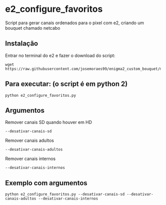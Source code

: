 # e2_configure_favoritos

Script para gerar canais ordenados para o pixel com e2, criando um bouquet chamado netcabo


## Instalação

Entrar no terminal do e2 e fazer o download do script:
```
wget https://raw.githubusercontent.com/josemoraes99/enigma2_custom_bouquet/master/e2_configure_favoritos.py
```

## Para executar: (o script é em python 2)

```
python e2_configure_favoritos.py
```

## Argumentos

Remover canais SD quando houver em HD
```
--desativar-canais-sd
```

Remover canais adultos
```
--desativar-canais-adultos
```

Remover canais internos
```
--desativar-canais-internos
```

## Exemplo com argumentos
```
python e2_configure_favoritos.py --desativar-canais-sd --desativar-canais-adultos --desativar-canais-internos
```
